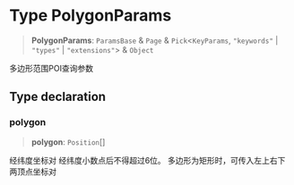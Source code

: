 # Type PolygonParams

> **PolygonParams**: `ParamsBase` & `Page` & `Pick`\<`KeyParams`, `"keywords"` \| `"types"` \| `"extensions"`\> & `Object`

多边形范围POI查询参数

## Type declaration

### polygon

> **polygon**: `Position`[]

经纬度坐标对
经纬度小数点后不得超过6位。
多边形为矩形时，可传入左上右下两顶点坐标对

